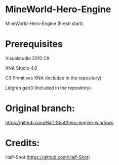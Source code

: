 MineWorld-Hero-Engine
===================
MineWorld-Hero-Engine (Fresh start)


Prerequisites 
==========
Visualstudio 2010 C#

XNA Studio 4.0

C3 Primitives XNA (Included in the repository)

Lidgren gen3 (Included in the repository)

Original branch:
==========
https://github.com/Half-Shot/hero-engine-windows


Credits:
==========
Half-Shot (https://github.com/Half-Shot)